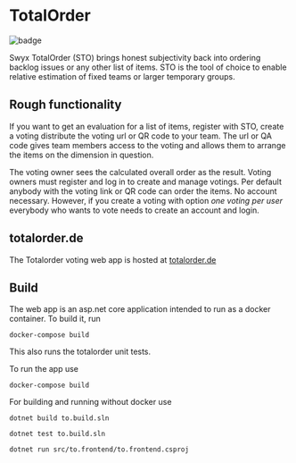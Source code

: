 # TotalOrder

![badge](https://github.com/swyx/totalorder/workflows/Docker%20Image%20CI/badge.svg)

Swyx TotalOrder (STO) brings honest subjectivity back into ordering backlog issues or any other list of items. STO is the tool of choice to enable relative estimation of fixed teams or larger temporary groups.

## Rough functionality

If you want to get an evaluation for a list of items, register with STO, create a voting distribute the voting url or QR code to your team. The url or QA code  gives team members access to the voting and allows them to arrange the items on the dimension in question.

The voting owner sees the calculated overall order as the result. Voting owners must register and log in to create and manage votings. Per default anybody with the voting link or QR code can order the items. No account necessary. However, if you create a voting with option _one voting per user_ everybody who wants to vote needs to create an account and login.

## totalorder.de

The Totalorder voting web app is hosted at [totalorder.de](http://totalorder.de)

## Build

The web app is an asp.net core application intended to run as a docker container. To build it, run

``` shell
docker-compose build
```

This also runs the totalorder unit tests.

To run the app use

``` shell
docker-compose build
```

For building and running without docker use

``` shell
dotnet build to.build.sln
```

``` shell
dotnet test to.build.sln
```

``` shell
dotnet run src/to.frontend/to.frontend.csproj
```
